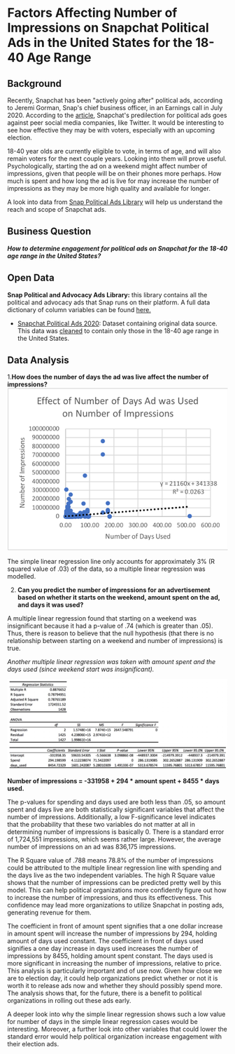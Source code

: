 # Factors Affecting Number of Impressions on Snapchat Political Ads in the United States for the 18-40 Age Range
## Background
Recently, Snapchat has been "actively going after" political ads, according to Jeremi Gorman, Snap's chief business officer, in an Earnings call in July 2020. According to the [article](https://mashable.com/article/snapchat-political-ads-q2-2020-earnings/), Snapchat's predilection for political ads goes against peer social media companies, like Twitter. It would be interesting to see how effective they may be with voters, especially with an upcoming election. 

18-40 year olds are currently eligible to vote, in terms of age, and will also remain voters for the next couple years. Looking into them will prove useful. Psychologically, starting the ad on a weekend might affect number of impressions, given that people will be on their phones more perhaps. How much is spent and how long the ad is live for may increase the number of impressions as they may be more high quality and available for longer.

A look into data from [Snap Political Ads Library](https://www.snap.com/en-US/political-ads/) will help us understand the reach and scope of Snapchat ads.

## Business Question
___How to determine engagement for political ads on Snapchat for the 18-40 age range in the United States?___

## Open Data 
__Snap Political and Advocacy Ads Library:__ this library contains all the political and advocacy ads that Snap runs on their platform. A full data dictionary of column variables can be found [here.](https://github.com/skang06/snapchat_political_ads_2020/blob/master/readme.txt)
- [Snapchat Political Ads 2020](https://github.com/skang06/snapchat_political_ads_2020/blob/master/PoliticalAds.csv): Dataset containing original data source. This data was [cleaned](https://github.com/skang06/snapchat_political_ads_2020/blob/master/Snapchat_data_cleaned.xls) to contain only those in the 18-40 age range in the United States.

## Data Analysis 

1.__How does the number of days the ad was live affect the number of impressions?__
![alt text](https://github.com/skang06/snapchat_political_ads_2020/blob/master/days_used.png)

The simple linear regression line only accounts for approximately 3% (R squared value of .03) of the data, so a multiple linear regression was modelled.

2. __Can you predict the number of impressions for an advertisement based on whether it starts on the weekend, amount spent on the ad, and days it was used?__

A multiple linear regression found that starting on a weekend was insignificant because it had a p-value of .74 (which is greater than .05). Thus, there is reason to believe that the null hypothesis (that there is no relationship between starting on a weekend and number of impressions) is true. 

_Another multiple linear regression was taken with amount spent and the days used (since weekend start was insignificant)._ 

![alt text](https://github.com/skang06/snapchat_political_ads_2020/blob/master/stats.png)

__Number of impressions = -331958 + 294 * amount spent + 8455 * days used.__

The p-values for spending and days used are both less than .05, so amount spent and days live are both statistically significant variables that affect the number of impressions. Additionally, a low F-significance level indicates that the probability that these two variables do not matter at all in determining number of impressions is basically 0. There is a standard error of 1,724,551 impressions, which seems rather large. However, the average number of impressions on an ad was 836,175 impressions.

The R Square value of .788 means 78.8% of the number of impressions could be attributed to the multiple linear regression line with spending and the days live as the two independent variables. The high R Square value shows that the number of impressions can be predicted pretty well by this model. This can help political organizations more confidently figure out how to increase the number of impressions, and thus its effectiveness. This confidence may lead more organizations to utilize Snapchat in posting ads, generating revenue for them.

The coefficient in front of amount spent signifies that a one dollar increase in amount spent will increase the number of impressions by 294, holding amount of days used constant. The coefficient in front of days used signifies a one day increase in days used increases the number of impressions by 8455, holding amount spent constant. The days used is more significant in increasing the number of impressions, relative to price. This analysis is particularly important and of use now. Given how close we are to election day, it could help organizations predict whether or not it is worth it to release ads now and whether they should possibly spend more. The analysis shows that, for the future, there is a benefit to political organizations in rolling out these ads early. 

A deeper look into why the simple linear regression shows such a low value for number of days in the simple linear regression cases would be interesting. Moreover, a further look into other variables that could lower the standard error would help political organization increase engagement with their election ads.
